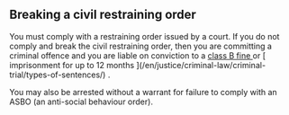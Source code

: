 ##  Breaking a civil restraining order

You must comply with a restraining order issued by a court. If you do not
comply and break the civil restraining order, then you are committing a
criminal offence and you are liable on conviction to a [ class B fine
](/en/justice/criminal-law/criminal-trial/fines-for-criminal-offences/) or [
imprisonment for up to 12 months ](/en/justice/criminal-law/criminal-
trial/types-of-sentences/) .

You may also be arrested without a warrant for failure to comply with an ASBO
(an anti-social behaviour order).
